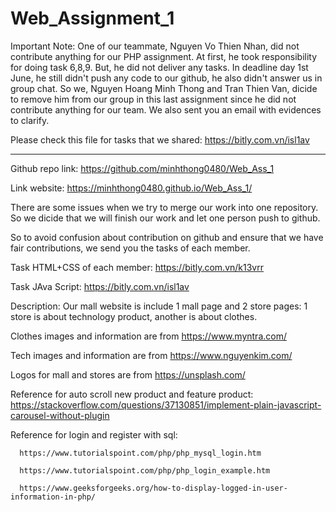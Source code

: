 # Web_Assignment_1

Important Note:
One of our teammate, Nguyen Vo Thien Nhan, did not contribute anything for our PHP assignment. At first, he took responsibility for doing task 6,8,9. But, he did not deliver any tasks. In deadline day 1st June, he still didn't push any code to our github, he also didn't answer us in group chat. So we, Nguyen Hoang Minh Thong and Tran Thien Van, dicide to remove him from our group in this last assignment since he did not contribute anything for our team. We also sent you an email with evidences to clarify.

Please check this file for tasks that we shared: https://bitly.com.vn/isl1av

------------------------------

Github repo link: https://github.com/minhthong0480/Web_Ass_1

Link website: https://minhthong0480.github.io/Web_Ass_1/

There are some issues when we try to merge our work into one repository. So we dicide that we will finish our work and let one person push to github.

So to avoid confusion about contribution on github and ensure that we have fair contributions, we send you the tasks of each member.

Task HTML+CSS of each member: https://bitly.com.vn/k13vrr

Task JAva Script: https://bitly.com.vn/isl1av

Description: Our mall website is include 1 mall page and 2 store pages: 1 store is about technology product, another is about clothes. 

Clothes images and information are from https://www.myntra.com/

Tech images and information are from https://www.nguyenkim.com/

Logos for mall and stores are from https://unsplash.com/

Reference for auto scroll new product and feature product: https://stackoverflow.com/questions/37130851/implement-plain-javascript-carousel-without-plugin

Reference for login and register with sql: 

      https://www.tutorialspoint.com/php/php_mysql_login.htm
      
      https://www.tutorialspoint.com/php/php_login_example.htm
      
      https://www.geeksforgeeks.org/how-to-display-logged-in-user-information-in-php/
      

